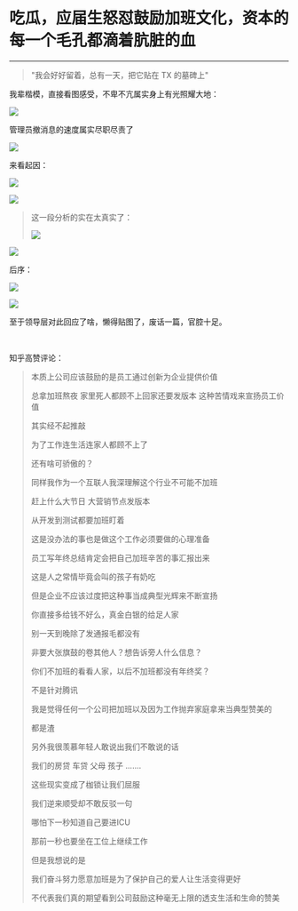 # 吃瓜，应届生怒怼鼓励加班文化，资本的每一个毛孔都滴着肮脏的血

---

> "我会好好留着，总有一天，把它贴在 TX 的墓碑上"

我辈楷模，直接看图感受，不卑不亢属实身上有光照耀大地：

![](https://x0.ifengimg.com/ucms/2022_05/4234BBD5E84F11EB793FEE6594709A9A68D9A1DB_size120_w529_h1338.jpg)

管理员撤消息的速度属实尽职尽责了

![](https://pic3.zhimg.com/v2-c606e56f8ed1826d4f67386079fb90f6_r.jpg)

来看起因：

![](https://gitee.com/veal98/images/raw/master/img/20220126212409.png)

![](https://pic2.zhimg.com/v2-1fe7e63b943c2962ec514851c02039b7_r.jpg?source=1940ef5c)

> 这一段分析的实在太真实了：
>
> ![](https://gitee.com/veal98/images/raw/master/img/20220126213248.png)

![](https://pic3.zhimg.com/v2-565b1d22f3fb9225bba643aca8e81ce4_r.jpg?source=1940ef5c)

后序：

![](https://pic1.zhimg.com/v2-ba9e937a3071073c09ef616c2c0c5ca5_r.jpg?source=1940ef5c)

![](https://gitee.com/veal98/images/raw/master/img/20220126212317.png)

至于领导层对此回应了啥，懒得贴图了，废话一篇，官腔十足。

<br>

知乎高赞评论：

> 本质上公司应该鼓励的是员工通过创新为企业提供价值
>
> 总拿加班熬夜  家里死人都顾不上回家还要发版本  这种苦情戏来宣扬员工价值
>
> 其实经不起推敲
>
> 为了工作连生活连家人都顾不上了
>
> 还有啥可骄傲的？
>
> 同样我作为一个互联人我深理解这个行业不可能不加班
>
> 赶上什么大节日 大营销节点发版本
>
> 从开发到测试都要加班盯着
>
> 这是没办法的事也是做这个工作必须要做的心理准备
>
> 员工写年终总结肯定会把自己加班辛苦的事汇报出来
>
> 这是人之常情毕竟会叫的孩子有奶吃
>
> 但是企业不应该过度把这种事当成典型光辉来不断宣扬
>
> 你直接多给钱不好么，真金白银的给足人家
>
> 别一天到晚除了发通报毛都没有
>
> 非要大张旗鼓的卷其他人？想告诉旁人什么信息？
>
> 你们不加班的看看人家，以后不加班都没有年终奖？
>
> 不是针对腾讯
>
> 我是觉得任何一个公司把加班以及因为工作抛弃家庭拿来当典型赞美的
>
> 都是渣
>
> 另外我很羡慕年轻人敢说出我们不敢说的话
>
> 我们的房贷 车贷 父母 孩子 .......
>
> 这些现实变成了枷锁让我们屈服
>
> 我们逆来顺受却不敢反驳一句
>
> 哪怕下一秒知道自己要进ICU
>
> 那前一秒也要坐在工位上继续工作
>
> 但是我想说的是
>
> 我们奋斗努力愿意加班是为了保护自己的爱人让生活变得更好
>
> 不代表我们真的期望看到公司鼓励这种毫无上限的透支生活和生命的赞美

